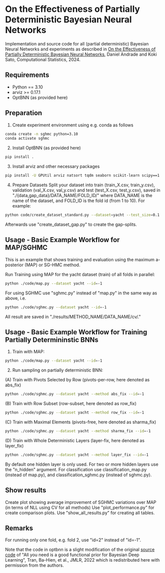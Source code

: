 # On the Effectiveness of Partially Deterministic Bayesian Neural Networks

Implementation and source code for all (partial deterministic) Bayesian Neural Networks and experiments as described in [On the Effectiveness of Partially Deterministic Bayesian Neural Networks](https://link.springer.com/article/10.1007/s00180-024-01561-7), Daniel Andrade and Koki Sato, Computational Statistics, 2024.

## Requirements

- Python == 3.10
- arviz >= 0.17.1
- OptBNN (as provided here)

## Preparation

1. Create experiment environment using e.g. conda as follows
```bash
conda create -n sghmc python=3.10
conda activate sghmc
```

2. Install OptBNN (as provided here)
```bash
pip install .
```

3. Install arviz and other necessary packages
```bash
pip install -U GPUtil arviz natsort tqdm seaborn scikit-learn scipy==1.12
```

4. Prepare Datasets
Split your dataset into train (train_X.csv, train_y.csv), 
validation (val_X.csv, val_y.csv) and test (test_X.csv, test_y.csv), saved in "./{data,gap_data}/DATA_NAME/FOLD_ID/" where
DATA_NAME is the name of the dataset, and FOLD_ID is the fold id (from 1 to 10).
For example:
```bash
python code/create_dataset_standard.py --dataset=yacht --test_size=0.1
```
Afterwards use "create_dataset_gap.py" to create the gap-splits.


## Usage - Basic Example Workflow for MAP/SGHMC

This is an example that shows training and evaluation using the maximum a-posterior (MAP) or SG-HMC method.

Run Training using MAP for the yacht dataset (train) of all folds in parallel:
```bash
python ./code/map.py --dataset yacht --id=-1
```

For using SGHMC use "sghmc.py" instead of "map.py" in the same way as above, i.e.
```bash
python ./code/sghmc.py --dataset yacht --id=-1
```

All result are saved in "./results/METHOD_NAME/DATA_NAME/cv/."

## Usage - Basic Example Workflow for Training Partially Determininstic BNNs

1. Train with MAP:
```bash
python ./code/map.py --dataset yacht --id=-1
```

2. Run sampling on partially deterministic BNN:


(A) Train with Pivots Selected by Row  (pivots-per-row, here denoted as abs_fix)
```bash
python ./code/sghmc.py --dataset yacht --method abs_fix --id=-1
```

(B) Train with Row Subset (row-subset, here denoted as row_fix)
```bash
python ./code/sghmc.py --dataset yacht --method row_fix --id=-1
```

(C) Train with Maximal Elements (pivots-free, here denoted as sharma_fix)
```bash
python ./code/sghmc.py --dataset yacht --method sharma_fix --id=-1
```

(D) Train with Whole Deterministic Layers (layer-fix, here denoted as layer_fix)
```bash
python ./code/sghmc.py --dataset yacht --method layer_fix --id=-1
```

By default one hidden layer is only used. For two or more hidden layers use the "n_hidden" argument.
For classification use classification_map.py (instead of map.py), and classification_sghmc.py (instead of sghmc.py). 

## Show results 

Create plot showing average improvement of SGHMC variations over MAP (in terms of NLL using CV for all methods)
Use "plot_performance.py" for create comparison plots.
Use "show_all_results.py" for creating all tables.


## Remarks

For running only one fold, e.g. fold 2, use "id=2" instead of "id=-1".

Note that the code in optbnn is a slight modification of the original [source code](https://github.com/tranbahien/you-need-a-good-prior) of 
"All you need is a good functional prior for Bayesian Deep Learning", Tran, Ba-Hien, et al., JMLR, 2022 
which is redistributed here with permission from the authors.